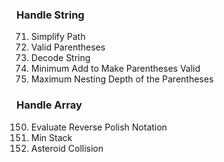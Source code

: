 ### Handle String
71. Simplify Path
20. Valid Parentheses
394. Decode String
921. Minimum Add to Make Parentheses Valid
1614. Maximum Nesting Depth of the Parentheses


### Handle Array
150. Evaluate Reverse Polish Notation
155. Min Stack
735. Asteroid Collision
